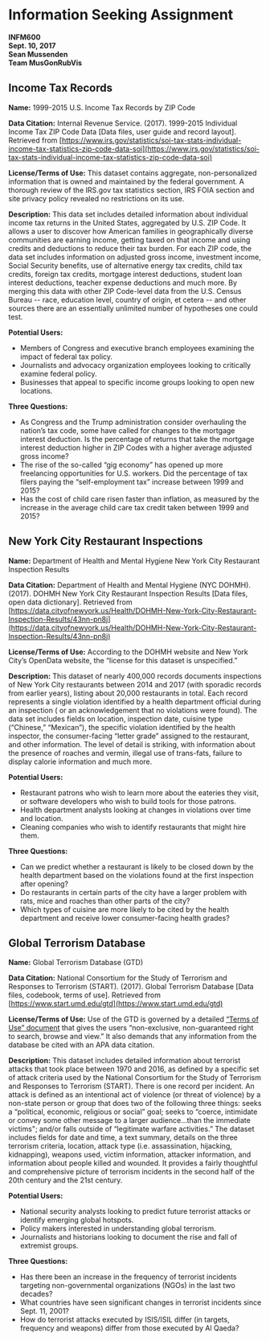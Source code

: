 # Information Seeking Assignment
**INFM600**   
**Sept. 10, 2017**   
**Sean Mussenden**   
**Team MusGonRubVis**


## Income Tax Records

**Name:** 1999-2015 U.S. Income Tax Records by ZIP Code

**Data Citation:** Internal Revenue Service. (2017). 1999-2015 Individual Income Tax ZIP Code Data [Data files, user guide and record layout]. Retrieved from [https://www.irs.gov/statistics/soi-tax-stats-individual-income-tax-statistics-zip-code-data-soi](https://www.irs.gov/statistics/soi-tax-stats-individual-income-tax-statistics-zip-code-data-soi)

**License/Terms of Use:** This dataset contains aggregate, non-personalized information that is owned and maintained by the federal government. A thorough review of the IRS.gov tax statistics section, IRS FOIA section and site privacy policy revealed no restrictions on its use.

**Description:** This data set includes detailed information about individual income tax returns in the United States, aggregated by U.S. ZIP Code. It allows a user to discover how American families in geographically diverse communities are earning income, getting taxed on that income and using credits and deductions to reduce their tax burden.  For each ZIP code, the data set includes information on adjusted gross income, investment income, Social Security benefits, use of alternative energy tax credits, child tax credits, foreign tax credits, mortgage interest deductions, student loan interest deductions, teacher expense deductions and much more.  By merging this data with other ZIP Code-level data from the U.S. Census Bureau -- race, education level, country of origin, et cetera -- and other sources there are an essentially unlimited number of hypotheses one could test.

**Potential Users:**
- Members of Congress and executive branch employees examining the impact of federal tax policy.
- Journalists and advocacy organization employees looking to critically examine federal policy.
- Businesses that appeal to specific income groups looking to open new locations.

**Three Questions:**
- As Congress and the Trump administration consider overhauling the nation’s tax code, some have called for changes to the mortgage interest deduction. Is the percentage of returns that take the mortgage interest deduction higher in ZIP Codes with a higher  average adjusted gross income?  
- The rise of the so-called “gig economy” has opened up more freelancing opportunities for U.S. workers. Did the percentage of tax filers paying the “self-employment tax” increase between 1999 and 2015?
- Has the cost of child care risen faster than inflation, as measured by the increase in the average child care tax credit taken between 1999 and 2015?

## New York City Restaurant Inspections

**Name:** Department of Health and Mental Hygiene New York City Restaurant Inspection Results

**Data Citation:** Department of Health and Mental Hygiene (NYC DOHMH). (2017). DOHMH New York City Restaurant Inspection Results [Data files, open data dictionary]. Retrieved from [https://data.cityofnewyork.us/Health/DOHMH-New-York-City-Restaurant-Inspection-Results/43nn-pn8j](https://data.cityofnewyork.us/Health/DOHMH-New-York-City-Restaurant-Inspection-Results/43nn-pn8j)

**License/Terms of Use:** According to the DOHMH website and New York City’s OpenData website, the “license for this dataset is unspecified.”

**Description:** This dataset of nearly 400,000 records documents inspections of New York City restaurants between 2014 and 2017 (with sporadic records from earlier years), listing about 20,000 restaurants in total. Each record represents a single violation identified by a health department official during an inspection ( or an acknowledgement that no violations were found).  The data set includes fields on location, inspection date, cuisine type (“Chinese,” “Mexican”), the specific violation identified by the health inspector, the consumer-facing “letter grade” assigned to the restaurant, and other information.  The level of detail is striking, with information about the presence of roaches and vermin, illegal use of trans-fats, failure to display calorie information and much more.       

**Potential Users:**
- Restaurant patrons who wish to learn more about the eateries they visit, or software developers who wish to build tools for those patrons.
- Health department analysts looking at changes in violations over time and location.
- Cleaning companies who wish to identify restaurants that might hire them.  

**Three Questions:**
- Can we predict whether a restaurant is likely to be closed down by the health department based on the violations found at the first inspection after opening?
- Do restaurants in certain parts of the city have a larger problem with rats, mice and roaches than other parts of the city?
- Which types of cuisine are more likely to be cited by the health department and receive lower consumer-facing health grades?

## Global Terrorism Database

**Name:** Global Terrorism Database (GTD)

**Data Citation:** National Consortium for the Study of Terrorism and Responses to Terrorism (START). (2017). Global Terrorism Database [Data files, codebook, terms of use]. Retrieved from [https://www.start.umd.edu/gtd](https://www.start.umd.edu/gtd)

**License/Terms of Use:** Use of the GTD is governed by a detailed [“Terms of Use” document](http://apps.start.umd.edu/gtd/downloads/dataset/TermsofUse.pdf) that gives the users “non-exclusive, non-guaranteed right to search, browse and view.” It also demands that any information from the database be cited with an APA data citation.

**Description:** This dataset includes detailed information about terrorist attacks that took place between 1970 and 2016, as defined by a specific set of attack criteria used by the National Consortium for the Study of Terrorism and Responses to Terrorism (START).  There is one record per incident. An attack is defined as an intentional act of violence (or threat of violence) by a non-state person or group that does two of the following three things: seeks a “political, economic, religious or social” goal; seeks to “coerce, intimidate or convey some other message to a larger audience...than the immediate victims"; and/or falls outside of “legitimate warfare activities.”   The dataset includes fields for date and time, a text summary, details on the three terrorism criteria, location, attack type (i.e. assassination, hijacking, kidnapping), weapons used, victim information, attacker information, and information about people killed and wounded. It provides a fairly thoughtful and comprehensive picture of terrorism incidents in the second half of the 20th century and the 21st century.

**Potential Users:**
- National security analysts looking to predict future terrorist attacks or identify emerging global hotspots.
- Policy makers interested in understanding global terrorism.  
- Journalists and historians looking to document the rise and fall of extremist groups.

**Three Questions:**
- Has there been an increase in the frequency of terrorist incidents targeting non-governmental organizations (NGOs) in the last two decades?
- What countries have seen significant changes in terrorist incidents since Sept. 11, 2001?
- How do terrorist attacks executed by ISIS/ISIL differ (in targets, frequency and weapons) differ from those executed by Al Qaeda?
